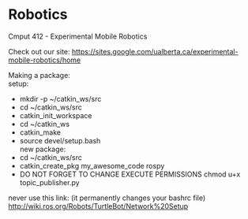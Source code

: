 # Robotics
Cmput 412 - Experimental Mobile Robotics

Check out our site: https://sites.google.com/ualberta.ca/experimental-mobile-robotics/home

Making a package: <br/>
setup:
* mkdir -p ~/catkin_ws/src
* cd ~/catkin_ws/src
* catkin_init_workspace
* cd ~/catkin_ws
* catkin_make
* source devel/setup.bash <br/>
new package:
* cd ~/catkin_ws/src
* catkin_create_pkg my_awesome_code rospy
* DO NOT FORGET TO CHANGE EXECUTE PERMISSIONS chmod u+x topic_publisher.py


never use this link: (it permanently changes your bashrc file)
http://wiki.ros.org/Robots/TurtleBot/Network%20Setup
